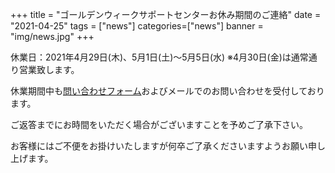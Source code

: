 +++
title = "ゴールデンウィークサポートセンターお休み期間のご連絡"
date = "2021-04-25"
tags = ["news"]
categories=["news"]
banner = "img/news.jpg"
+++

休業日：2021年4月29日(木)、5月1日(土)〜5月5日(水)
※4月30日(金)は通常通り営業致します。

<!--more-->



休業期間中も<a href="https://www.kitasp.com/contact/" target="_blank">問い合わせフォーム</a>およびメールでのお問い合わせを受付しております。

ご返答までにお時間をいただく場合がございますことを予めご了承下さい。

お客様にはご不便をお掛けいたしますが何卒ご了承くださいますようお願い申し上げます。


